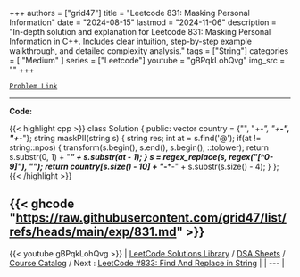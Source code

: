 
+++
authors = ["grid47"]
title = "Leetcode 831: Masking Personal Information"
date = "2024-08-15"
lastmod = "2024-11-06"
description = "In-depth solution and explanation for Leetcode 831: Masking Personal Information in C++. Includes clear intuition, step-by-step example walkthrough, and detailed complexity analysis."
tags = ["String"]
categories = [
    "Medium"
]
series = ["Leetcode"]
youtube = "gBPqkLohQvg"
img_src = ""
+++



[`Problem Link`](https://leetcode.com/problems/masking-personal-information/description/)

---
**Code:**

{{< highlight cpp >}}
class Solution {
public:
    vector<string> country = {"", "+*-", "+**-", "+***-"};
    string maskPII(string s) {
        string res;
        int at = s.find('@');
        if(at != string::npos) {
            transform(s.begin(), s.end(), s.begin(), ::tolower);
            return s.substr(0, 1) + "*****" + s.substr(at - 1);
        }
        s = regex_replace(s, regex("[^0-9]"), "");
        return country[s.size() - 10]  + "***-***-" + s.substr(s.size() - 4);
    }
};
{{< /highlight >}}

{{< ghcode "https://raw.githubusercontent.com/grid47/list/refs/heads/main/exp/831.md" >}}
---
{{< youtube gBPqkLohQvg >}}
| [LeetCode Solutions Library](https://grid47.xyz/leetcode/) / [DSA Sheets](https://grid47.xyz/sheets/) / [Course Catalog](https://grid47.xyz/courses/) / Next : [LeetCode #833: Find And Replace in String](https://grid47.xyz/leetcode/solution-833-find-and-replace-in-string/) |
| --- |
